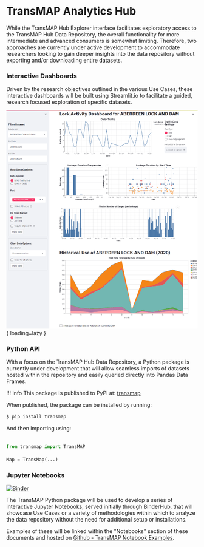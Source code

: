 # TransMAP Analytics Hub

While the TransMAP Hub Explorer interface facilitates exploratory access to the TransMAP Hub Data Repository, the overall functionality for more intermediate and advanced consumers is somewhat limiting. Therefore, two approaches are currently under active development to accommodate researchers looking to gain deeper insights into the data repository without exporting and/or downloading entire datasets.

### Interactive Dashboards

Driven by the research objectives outlined in the various Use Cases, these interactive dashboards will be built using Streamlit.io to facilitate a guided, research focused exploration of specific datasets.


![AnalyticsStreamlitExample](../img/analytics-streamlit.png){ loading=lazy }


### Python API

With a focus on the TransMAP Hub Data Repository, a Python package is currently under development that will allow seamless imports of datasets hosted within the repository and easily queried directly into Pandas Data Frames.

!!! info
    This package is published to PyPI at: [transmap](https://pypi.org/project/transmap/)

When published, the package can be installed by running:

```bash
$ pip install transmap
```

And then importing using:

```python

from transmap import TransMAP

Map = TransMap(...)

```

### Jupyter Notebooks

[![Binder](https://mybinder.org/badge_logo.svg)](https://mybinder.org/v2/gh/castuofa/transmap-examples/HEAD)

The TransMAP Python package will be used to develop a series of interactive Jupyter Notebooks, served initially through BinderHub, that will showcase Use Cases or a variety of methodologies within which to analyze the data repository without the need for additional setup or installations.

Examples of these will be linked within the "Notebooks" section of these documents and hosted on [Github - TransMAP Notebook Examples](https://github.com/castuofa/transmap-examples).


